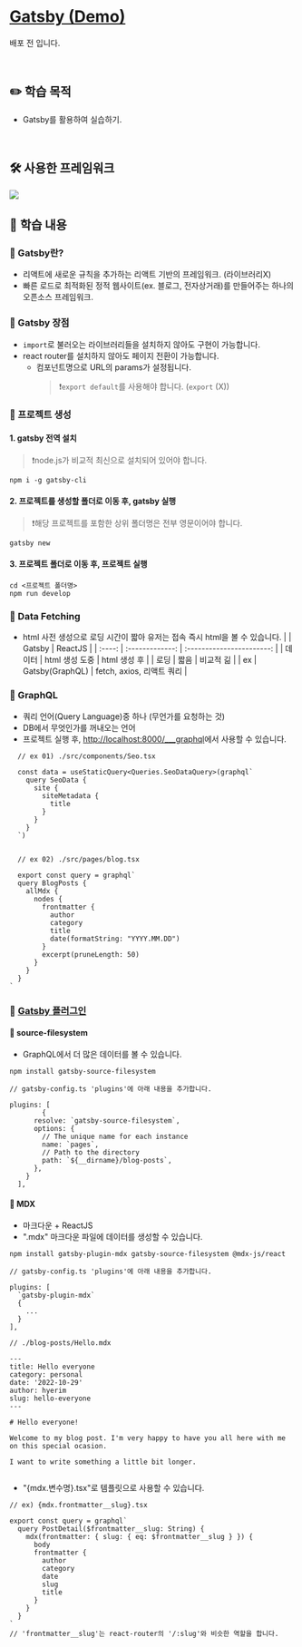 # [Gatsby (Demo)]()

<!-- :point_up_2: 제목을 클릭하면 배포된 사이트를 확인하실 수 있습니다. -->

배포 전 입니다.

<br />

## :pencil2: 학습 목적

- Gatsby를 활용하여 실습하기.

<br />

## 🛠️ 사용한 프레임워크

<img src="https://img.shields.io/badge/Gatsby-663399?style=flat-round&logo=gatsby&logoColor=white"/>

<br />

## :book: 학습 내용

### 🔆 Gatsby란?

- 리액트에 새로운 규칙을 추가하는 리액트 기반의 프레임워크. (라이브러리X)
- 빠른 로드로 최적화된 정적 웹사이트(ex. 블로그, 전자상거래)를 만들어주는 하나의 오픈소스 프레임워크.

### 🔆 Gatsby 장점

- `import`로 불러오는 라이브러리들을 설치하지 않아도 구현이 가능합니다.
- react router를 설치하지 않아도 페이지 전환이 가능합니다.
  - 컴포넌트명으로 URL의 params가 설정됩니다.
    > ❗`export default`를 사용해야 합니다. (`export` (X))

### 🔆 프로젝트 생성

#### 1. gatsby 전역 설치

> ❗node.js가 비교적 최신으로 설치되어 있어야 합니다.

```
npm i -g gatsby-cli
```

#### 2. 프로젝트를 생성할 폴더로 이동 후, gatsby 실행

> ❗해당 프로젝트를 포함한 상위 폴더명은 전부 영문이어야 합니다.

```
gatsby new
```

#### 3. 프로젝트 폴더로 이동 후, 프로젝트 실행

```
cd <프로젝트 폴더명>
npm run develop
```

### 🔆 Data Fetching

- html 사전 생성으로 로딩 시간이 짧아 유저는 접속 즉시 html을 볼 수 있습니다.
  | | Gatsby | ReactJS |
  | :----: | :-------------: | :-----------------------: |
  | 데이터 | html 생성 도중 | html 생성 후 |
  | 로딩 | 짧음 | 비교적 긺 |
  | ex | Gatsby(GraphQL) | fetch, axios, 리액트 쿼리 |

### 🔆 GraphQL

- 쿼리 언어(Query Language)중 하나 (무언가를 요청하는 것)
- DB에서 무엇인가를 꺼내오는 언어
- 프로젝트 실행 후, [http://localhost:8000/\_\_\_graphql](http://localhost:8000/___graphql)에서 사용할 수 있습니다.

```
  // ex 01) ./src/components/Seo.tsx

  const data = useStaticQuery<Queries.SeoDataQuery>(graphql`
    query SeoData {
      site {
        siteMetadata {
          title
        }
      }
    }
  `)


  // ex 02) ./src/pages/blog.tsx

  export const query = graphql`
  query BlogPosts {
    allMdx {
      nodes {
        frontmatter {
          author
          category
          title
          date(formatString: "YYYY.MM.DD")
        }
        excerpt(pruneLength: 50)
      }
    }
  }
`
```

### 🔆 [Gatsby 플러그인](https://www.gatsbyjs.com/plugins)

#### 🔌 source-filesystem

- GraphQL에서 더 많은 데이터를 볼 수 있습니다.

```
npm install gatsby-source-filesystem
```

```
// gatsby-config.ts 'plugins'에 아래 내용을 추가합니다.

plugins: [
        {
      resolve: `gatsby-source-filesystem`,
      options: {
        // The unique name for each instance
        name: `pages`,
        // Path to the directory
        path: `${__dirname}/blog-posts`,
      },
    }
  ],

```

#### 🔌 MDX

- 마크다운 + ReactJS
- ".mdx" 마크다운 파일에 데이터를 생성할 수 있습니다.

```
npm install gatsby-plugin-mdx gatsby-source-filesystem @mdx-js/react
```

```
// gatsby-config.ts 'plugins'에 아래 내용을 추가합니다.

plugins: [
  `gatsby-plugin-mdx`
  {
    ...
  }
],

```

```
// ./blog-posts/Hello.mdx

---
title: Hello everyone
category: personal
date: '2022-10-29'
author: hyerim
slug: hello-everyone
---

# Hello everyone!

Welcome to my blog post. I'm very happy to have you all here with me on this special ocasion.

I want to write something a little bit longer.


```

- "{mdx.변수명}.tsx"로 템플릿으로 사용할 수 있습니다.

```
// ex) {mdx.frontmatter__slug}.tsx

export const query = graphql`
  query PostDetail($frontmatter__slug: String) {
    mdx(frontmatter: { slug: { eq: $frontmatter__slug } }) {
      body
      frontmatter {
        author
        category
        date
        slug
        title
      }
    }
  }
`
// 'frontmatter__slug'는 react-router의 '/:slug'와 비슷한 역할을 합니다.
```
